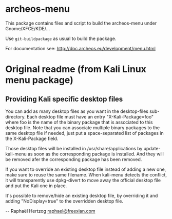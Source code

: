archeos-menu
============

This package contains files and script to build the archeos-menu under
Gnome/XFCE/KDE/...

Use `git-buildpackage` as usual to build the package.

For documentation see: http://doc.archeos.eu/development/menu.html

Original readme (from Kali Linux menu package)
==============================================

Providing Kali specific desktop files
-------------------------------------

You can add as many desktop files as you want in the desktop-files
sub-directory. Each desktop file must have an entry "X-Kali-Package=foo"
where foo is the name of the binary package that is associated to this
desktop file. Note that you can associate multiple binary packages to
the same desktop file if needed, just put a space-separated list of
packages in the X-Kali-Package field.

Those desktop files will be installed in /usr/share/applications
by update-kali-menu as soon as the corresponding package is installed. And
they will be removed afer the corresponding package has been removed.

If you want to override an existing desktop file instead of adding a new
one, make sure to reuse the same filename. When kali-menu detects the
conflict, it will transparently use dpkg-divert to move away the official
desktop file and put the Kali one in place.

It's possible to remove/hide an existing desktop file, by overriding it and
adding "NoDisplay=true" to the overridden desktop file.

-- Raphaël Hertzog <raphael@freexian.com>
